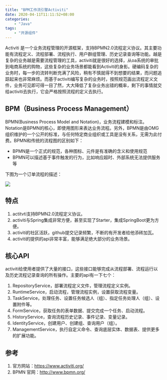 ```yaml
---
title: "BPM工作流引擎Activiti"
date: 2020-04-11T11:11:52+08:00
categories: 
    - "Java"
tags:
    - "开源组件"     
---
```


Activiti 是一个业务流程管理的开源框架，支持BPMN2.0流程定义协议。其主要功能有流程定义、流程部署、流程执行、用户群组管理、历史记录查询等功能。越是复杂的业务越是需要流程管理的工具，activiti就是很好的选择，从oa系统的审批到电商系统的购物，这些复杂的业务场景都能看到Activiti的身影。硬编码复杂的业务时，每一步的流转判断充满了风险，稍有不慎就得不到想要的结果，而问题追踪起来也非常麻烦。而基于activiti编写复杂的业务时，按照规范画出流程定义文件，业务可见即可得一目了然，大大降低了复杂业务出错的概率，剩下的事情就交给activiti去执行，它会严格按照流程的定义去执行。

<!--more-->

## BPM（Business Process Management）

BPMN(Business Process Model and Notation)，业务流程建模和标注。 Notation是BPMN的核心，即使用图形来表达业务流程。另外，BPMN是由OMG组织维护的一个公开的标准，与任何特定商业组织或工具是没有关系，无需为此付费。BPMN和传统的流程图的区别如下：

* BPMN是一个正式的规范，各种图标、元件是有准确的含义和使用规范
* BPMN可以描述基于事件触发的行为，比如响应超时、外部系统无法提供服务等

下图为一个订单流程的描述：

![](/images/posts/2020/bpmn.png)

## 特点

1. actitvti支持BPMN2.0流程定义协议。
1. activiti与Spring集成非常方便，甚至实现了Starter，集成SpringBoot更为方便。
1. activiti的社区活跃，github提交记录频繁，不断的有开发者给他添砖加瓦。
1. activiti的提供的api非常丰富，能够满足绝大部分的业务场景。

## 核心API

activiti给使用者提供了大量的接口，这些接口能够完成从流程部署、流程运行以及历史流程记录查询的所有操作。主要的api有一下七个：

1. RepositoryService，部署流程定义文件，管理流程定义实例。
1. RuntimeService，启动流程，管理流程实例，设置获取流程变量。
1. TaskService，处理任务、设置任务候选人（组）、指定任务处理人（组）、设置附件等。
1. FormService，获取任务的表单数据、提交完成一个任务、启动流程。
1. HistoryService，查询流程历史记录、事件记录、变量记录。
1. IdentityService，创建用户、创建组、查询用户（组）。
1. ManagementService，执行自定义命令、查询底层实体、数据表、提供更多的扩展功能。

## 参考

1. 官方网站：https://www.activiti.org/
1. BPMN 官网：http://www.bpmn.org/

